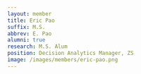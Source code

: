 ```yaml
---
layout: member
title: Eric Pao
suffix: M.S.
abbrev: E. Pao
alumni: true
research: M.S. Alum
position: Decision Analytics Manager, ZS
image: /images/members/eric-pao.png
---
```


